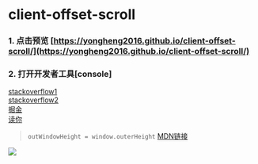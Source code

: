 # client-offset-scroll
### 1. 点击预览  [https://yongheng2016.github.io/client-offset-scroll/](https://yongheng2016.github.io/client-offset-scroll/)    
### 2. 打开开发者工具[console]

[stackoverflow1](https://stackoverflow.com/questions/22675126/what-is-offsetheight-clientheight-scrollheight)  
[stackoverflow2](https://stackoverflow.com/questions/21064101/understanding-offsetwidth-clientwidth-scrollwidth-and-height-respectively)  
[掘金](https://juejin.im/entry/59772e9ef265da6c322e24f9)  
[读你](http://duni.sinaapp.com/?p=750)  

> `outWindowHeight = window.outerHeight`
[MDN链接](https://developer.mozilla.org/zh-CN/docs/Web/API/Window/outerHeight)  

![](https://developer.mozilla.org/@api/deki/files/213/=FirefoxInnerVsOuterHeight2.png)
